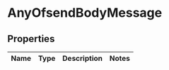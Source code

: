 # AnyOfsendBodyMessage

## Properties
Name | Type | Description | Notes
------------ | ------------- | ------------- | -------------
